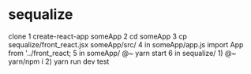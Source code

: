 # sequalize
clone 
1 create-react-app  someApp
2 cd someApp
3 cp sequalize/front_react.jsx someApp/src/
4 in someApp/app.js import App from '../front_react;
5 in someApp/ @~ yarn start
6 in sequalize/ 1) @~ yarn/npm i   2) yarn run dev 
test
